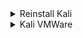 <details>
<summary>Reinstall Kali</summary>

surfshark

```bash
curl -f https://downloads.surfshark.com/linux/debian-install.sh --output surfshark-install.sh #gets the installation script
cat surfshark-install.sh #shows script's content
sh surfshark-install.sh #installs surfshark
```

```bash
sudo timedatectl set-timezone Europe/Paris
sudo apt install gimp
sudo apt install git
sudo apt install nodejs
sudo apt install npm
```

brave

```bash
sudo apt install curl

sudo curl -fsSLo /usr/share/keyrings/brave-browser-archive-keyring.gpg https://brave-browser-apt-release.s3.brave.com/brave-browser-archive-keyring.gpg

 echo "deb [signed-by=/usr/share/keyrings/brave-browser-archive-keyring.gpg] https://brave-browser-apt-release.s3.brave.com/ stable main"|sudo tee /etc/apt/sources.list.d/brave-browser-release.list

sudo apt update

sudo apt install brave-browser
```

etcher

```js
// https://github.com/balena-io/etcher/releases/
```

youtube-dl

```js
// sudo apt install youtube-dl
```

</details>

<details>
<summary>Kali VMWare</summary>

VMWare

```js
// https://www.kali.org/get-kali/#kali-platforms
// https://www.vmware.com/products/workstation-player.html

// chmod +rwx ./VMware-Player-Full-17.0.0-20800274.x86_64.bundle
// sudo ./VMwa...

VMWare kernel headers
// sudo apt-get update
// sudo apt-get dist-upgrade

// reboot

// sudo apt-get install linux-headers-$(uname -r)
```

</details>
